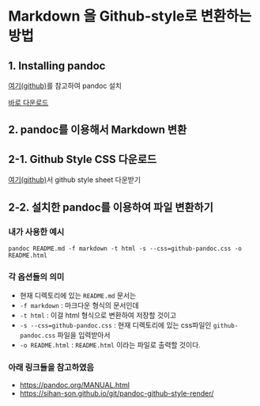 # Markdown 을 Github-style로 변환하는 방법

## 1. Installing pandoc

[여기(github)](https://github.com/jgm/pandoc/blob/master/INSTALL.md)를 참고하여 pandoc 설치

[바로 다운로드](https://github.com/jgm/pandoc/releases)

## 2. pandoc를 이용해서 Markdown 변환

## 2-1. Github Style CSS 다운로드

[여기(github)](https://gist.github.com/dashed/6714393)서 github style sheet 다운받기

## 2-2. 설치한 pandoc를 이용하여 파일 변환하기

### 내가 사용한 예시

`pandoc README.md -f markdown -t html -s --css=github-pandoc.css -o README.html`

### 각 옵션들의 의미

- 현재 디렉토리에 있는 `README.md` 문서는
- `-f markdown` : 마크다운 형식의 문서인데
- `-t html` : 이걸 html 형식으로 변환하여 저장할 것이고
- `-s --css=github-pandoc.css` : 현재 디렉토리에 있는 css파일인 `github-pandoc.css` 파일을 입력받아서
- `-o README.html` : `README.html` 이라는 파일로 출력할 것이다.

### 아래 링크들을 참고하였음

- https://pandoc.org/MANUAL.html
- https://sihan-son.github.io/git/pandoc-github-style-render/
